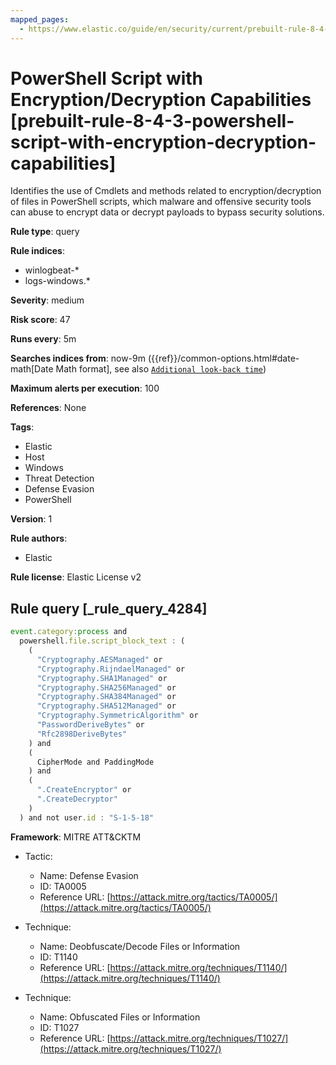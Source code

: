 ```yaml
---
mapped_pages:
  - https://www.elastic.co/guide/en/security/current/prebuilt-rule-8-4-3-powershell-script-with-encryption-decryption-capabilities.html
---
```


# PowerShell Script with Encryption/Decryption Capabilities [prebuilt-rule-8-4-3-powershell-script-with-encryption-decryption-capabilities]

Identifies the use of Cmdlets and methods related to encryption/decryption of files in PowerShell scripts, which malware and offensive security tools can abuse to encrypt data or decrypt payloads to bypass security solutions.

**Rule type**: query

**Rule indices**:

* winlogbeat-*
* logs-windows.*

**Severity**: medium

**Risk score**: 47

**Runs every**: 5m

**Searches indices from**: now-9m ({{ref}}/common-options.html#date-math[Date Math format], see also [`Additional look-back time`](docs-content://solutions/security/detect-and-alert/create-detection-rule.md#rule-schedule))

**Maximum alerts per execution**: 100

**References**: None

**Tags**:

* Elastic
* Host
* Windows
* Threat Detection
* Defense Evasion
* PowerShell

**Version**: 1

**Rule authors**:

* Elastic

**Rule license**: Elastic License v2

## Rule query [_rule_query_4284]

```js
event.category:process and
  powershell.file.script_block_text : (
    (
      "Cryptography.AESManaged" or
      "Cryptography.RijndaelManaged" or
      "Cryptography.SHA1Managed" or
      "Cryptography.SHA256Managed" or
      "Cryptography.SHA384Managed" or
      "Cryptography.SHA512Managed" or
      "Cryptography.SymmetricAlgorithm" or
      "PasswordDeriveBytes" or
      "Rfc2898DeriveBytes"
    ) and
    (
      CipherMode and PaddingMode
    ) and
    (
      ".CreateEncryptor" or
      ".CreateDecryptor"
    )
  ) and not user.id : "S-1-5-18"
```

**Framework**: MITRE ATT&CKTM

* Tactic:

    * Name: Defense Evasion
    * ID: TA0005
    * Reference URL: [https://attack.mitre.org/tactics/TA0005/](https://attack.mitre.org/tactics/TA0005/)

* Technique:

    * Name: Deobfuscate/Decode Files or Information
    * ID: T1140
    * Reference URL: [https://attack.mitre.org/techniques/T1140/](https://attack.mitre.org/techniques/T1140/)

* Technique:

    * Name: Obfuscated Files or Information
    * ID: T1027
    * Reference URL: [https://attack.mitre.org/techniques/T1027/](https://attack.mitre.org/techniques/T1027/)



